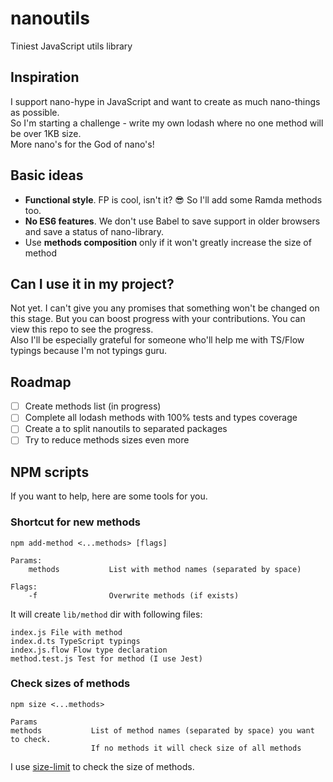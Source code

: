 # nanoutils

Tiniest JavaScript utils library

## Inspiration

I support nano-hype in JavaScript and want to create as much nano-things as possible.  
So I'm starting a challenge - write my own lodash where no one method will be over 1KB size.  
More nano's for the God of nano's!

## Basic ideas

* **Functional style**. FP is cool, isn't it? :sunglasses: So I'll add some Ramda methods too.
* **No ES6 features**. We don't use Babel to save support in older browsers and save a status of nano-library.
* Use **methods composition** only if it won't greatly increase the size of method

## Can I use it in my project?

Not yet. I can't give you any promises that something won't be changed on this stage.
But you can boost progress with your contributions. You can view this repo to see the progress.  
Also I'll be especially grateful for someone who'll help me with TS/Flow typings because I'm not typings guru.

## Roadmap

* [ ] Create methods list (in progress)
* [ ] Complete all lodash methods with 100% tests and types coverage
* [ ] Create a to split nanoutils to separated packages
* [ ] Try to reduce methods sizes even more

## NPM scripts

If you want to help, here are some tools for you.

### Shortcut for new methods

```
npm add-method <...methods> [flags]

Params:
    methods           List with method names (separated by space)

Flags:
    -f                Overwrite methods (if exists)
```

It will create `lib/method` dir with following files:

```
index.js File with method
index.d.ts TypeScript typings
index.js.flow Flow type declaration
method.test.js Test for method (I use Jest)
```

### Check sizes of methods

```
npm size <...methods>

Params
methods           List of method names (separated by space) you want to check.
                  If no methods it will check size of all methods
```

I use [size-limit](https://github.com/ai/size-limit) to check the size of methods.
